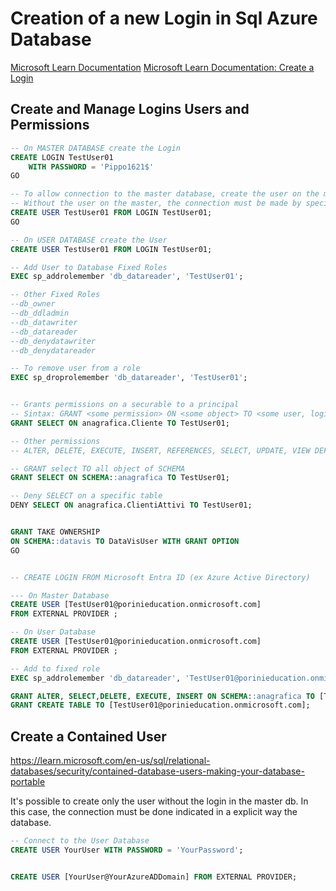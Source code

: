 # Creation of a new Login in Sql Azure Database

[Microsoft Learn Documentation](https://learn.microsoft.com/en-us/azure/azure-sql/database/logins-create-manage?view=azuresql)
[Microsoft Learn Documentation: Create a Login](https://learn.microsoft.com/en-us/sql/t-sql/statements/create-login-transact-sql?view=azuresqldb-current&preserve-view=true#examples-1)

## Create and Manage Logins Users and Permissions

``` SQL
-- On MASTER DATABASE create the Login
CREATE LOGIN TestUser01
    WITH PASSWORD = 'Pippo1621$'
GO

-- To allow connection to the master database, create the user on the master.
-- Without the user on the master, the connection must be made by specifying the user database.
CREATE USER TestUser01 FROM LOGIN TestUser01;
GO

-- On USER DATABASE create the User
CREATE USER TestUser01 FROM LOGIN TestUser01;

-- Add User to Database Fixed Roles
EXEC sp_addrolemember 'db_datareader', 'TestUser01';

-- Other Fixed Roles
--db_owner
--db_ddladmin
--db_datawriter
--db_datareader
--db_denydatawriter
--db_denydatareader

-- To remove user from a role
EXEC sp_droprolemember 'db_datareader', 'TestUser01';


-- Grants permissions on a securable to a principal
-- Sintax: GRANT <some permission> ON <some object> TO <some user, login, group schema>
GRANT SELECT ON anagrafica.Cliente TO TestUser01;

-- Other permissions
-- ALTER, DELETE, EXECUTE, INSERT, REFERENCES, SELECT, UPDATE, VIEW DEFINITION, CREATE TABLE

-- GRANT select TO all object of SCHEMA
GRANT SELECT ON SCHEMA::anagrafica TO TestUser01;

-- Deny SELECT on a specific table
DENY SELECT ON anagrafica.ClientiAttivi TO TestUser01;


GRANT TAKE OWNERSHIP 
ON SCHEMA::datavis TO DataVisUser WITH GRANT OPTION
GO


-- CREATE LOGIN FROM Microsoft Entra ID (ex Azure Active Directory)

--- On Master Database
CREATE USER [TestUser01@porinieducation.onmicrosoft.com] 
FROM EXTERNAL PROVIDER ;

-- On User Database
CREATE USER [TestUser01@porinieducation.onmicrosoft.com] 
FROM EXTERNAL PROVIDER ;  

-- Add to fixed role
EXEC sp_addrolemember 'db_datareader', 'TestUser01@porinieducation.onmicrosoft.com' ;

GRANT ALTER, SELECT,DELETE, EXECUTE, INSERT ON SCHEMA::anagrafica TO [TestUser01@porinieducation.onmicrosoft.com];
GRANT CREATE TABLE TO [TestUser01@porinieducation.onmicrosoft.com];

```

## Create a Contained User

<https://learn.microsoft.com/en-us/sql/relational-databases/security/contained-database-users-making-your-database-portable>

It's possible to create only the user without the login in the master db.
In this case, the connection must be done indicated in a explicit way the database.

```sql
-- Connect to the User Database
CREATE USER YourUser WITH PASSWORD = 'YourPassword';


CREATE USER [YourUser@YourAzureADDomain] FROM EXTERNAL PROVIDER;
```
